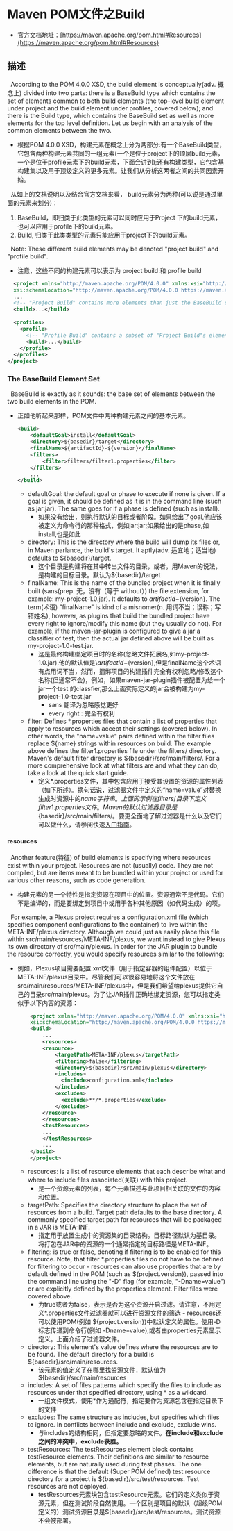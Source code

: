 # Maven POM文件之Build
+ 官方文档地址：[https://maven.apache.org/pom.html#Resources](https://maven.apache.org/pom.html#Resources)
## 描述
&nbsp;&nbsp;According to the POM 4.0.0 XSD, the build element is conceptually(adv. 概念上) divided into two parts: there is a BaseBuild type which contains the set of elements common to both build elements (the top-level build element under project and the build element under profiles, covered below); and there is the Build type, which contains the BaseBuild set as well as more elements for the top level definition. Let us begin with an analysis of the common elements between the two.
   - 根据POM 4.0.0 XSD，构建元素在概念上分为两部分:有一个BaseBuild类型，它包含两种构建元素共同的一组元素(一个是位于project下的顶层build元素，一个是位于profile元素下的build元素，下面会讲到);还有构建类型，它包含基构建集以及用于顶级定义的更多元素。让我们从分析这两者之间的共同因素开始。

&nbsp;&nbsp;从如上的文档说明以及结合官方文档来看， build元素分为两种(可以说是通过里面的元素来划分)：
1.  BaseBuild，即归类于此类型的元素可以同时应用于Project 下的build元素，也可以应用于profile下的build元素。
2.  Build, 归类于此类类型的元素只能应用于project下的build元素。

&nbsp;&nbsp;Note: These different build elements may be denoted "project build" and "profile build".
   - 注意，这些不同的构建元素可以表示为 project build 和 profile build
```xml
  <project xmlns="http://maven.apache.org/POM/4.0.0" xmlns:xsi="http://www.w3.org/2001/XMLSchema-instance"
  xsi:schemaLocation="http://maven.apache.org/POM/4.0.0 https://maven.apache.org/xsd/maven-4.0.0.xsd">
  ...
  <!-- "Project Build" contains more elements than just the BaseBuild set -->
  <build>...</build>
 
  <profiles>
    <profile>
      <!-- "Profile Build" contains a subset of "Project Build"s elements -->
      <build>...</build>
    </profile>
  </profiles>
</project>
```
### The BaseBuild Element Set
&nbsp;&nbsp;BaseBuild is exactly as it sounds: the base set of elements between the two build elements in the POM.
- 正如他听起来那样，POM文件中两种构建元素之间的基本元素。
    ```xml
    <build>
        <defaultGoal>install</defaultGoal>
        <directory>${basedir}/target</directory>
        <finalName>${artifactId}-${version}</finalName>
        <filters>
            <filter>filters/filter1.properties</filter>
        </filters>
        ...
    </build>
    ```
    - defaultGoal: the default goal or phase to execute if none is given. If a goal is given, it should be defined as it is in the command line (such as jar:jar). The same goes for if a phase is defined (such as install).
      + 如果没有给出，则执行默认的目标或者阶段。如果给出了goal,他应该被定义为命令行的那种格式，例如jar:jar;如果给出的是phase,如install,也是如此
    - directory: This is the directory where the build will dump its files or, in Maven parlance, the build's target. It aptly(adv. 适宜地；适当地) defaults to ${basedir}/target.
       + 这个目录是构建将在其中转出文件的目录，或者，用Maven的说法，是构建的目标目录。默认为\${basedir}/target
    - finalName: This is the name of the bundled project when it is finally built (sans(prep. 无，没有（等于 without）) the file extension, for example: my-project-1.0.jar). It defaults to ${artifactId}-${version}. The term(术语) "finalName" is kind of a misnomer(n. 用词不当；误称；写错姓名), however, as plugins that build the bundled project have every right to ignore/modify this name (but they usually do not). For example, if the maven-jar-plugin is configured to give a jar a classifier of test, then the actual jar defined above will be built as my-project-1.0-test.jar.
       + 这是最终构建绑定项目时的名称(忽略文件拓展名,如my-project-1.0.jar).他的默认值是\\${artifactId}-${version},但是finalName这个术语有点用词不当，然而，捆绑项目的构建插件完全有权利忽略/修改这个名称(但通常不会)，例如，如果maven-jar-plugin插件被配置为给一个jar一个test 的classfier,那么上面实际定义的jar会被构建为my-project-1.0-test.jar
          - sans 翻译为忽略感觉更好
          - every right : 完全有权利
    -  filter: Defines *.properties files that contain a list of properties that apply to resources which accept their settings (covered below). In other words, the "name=value" pairs defined within the filter files replace ${name} strings within resources on build. The example above defines the filter1.properties file under the filters/ directory. Maven's default filter directory is ${basedir}/src/main/filters/.
For a more comprehensive look at what filters are and what they can do, take a look at the quick start guide.  
       + 定义*.properties文件，其中包含应用于接受其设置的资源的属性列表（如下所述）。换句话说，过滤器文件中定义的“name=value”对替换生成时资源中的${name}字符串。上面的示例在filters/目录下定义filter1.properties文件。Maven的默认过滤器目录是${basedir}/src/main/filters/。要更全面地了解过滤器是什么以及它们可以做什么，请参阅快速[入门指南](https://maven.apache.org/guides/getting-started/)。

#### resources 
&nbsp;&nbsp;Another feature(特征) of build elements is specifying where resources exist within your project. Resources are not (usually) code. They are not compiled, but are items meant to be bundled within your project or used for various other reasons, such as code generation.   
+ 构建元素的另一个特性是指定资源在项目中的位置。资源通常不是代码。它们不是编译的，而是要绑定到项目中或用于各种其他原因（如代码生成）的项。

&nbsp;&nbsp;For example, a Plexus project requires a configuration.xml file (which specifies component configurations to the container) to live within the META-INF/plexus directory. Although we could just as easily place this file within src/main/resources/META-INF/plexus, we want instead to give Plexus its own directory of src/main/plexus. In order for the JAR plugin to bundle the resource correctly, you would specify resources similar to the following:
+ 例如，Plexus项目需要配置.xml文件（用于指定容器的组件配置）以位于META-INF/plexus目录中。尽管我们可以很容易地将这个文件放在src/main/resources/META-INF/plexus中，但是我们希望给plexus提供它自己的目录src/main/plexus。为了让JAR插件正确地绑定资源，您可以指定类似于以下内容的资源：
    ```xml
        <project xmlns="http://maven.apache.org/POM/4.0.0" xmlns:xsi="http://www.w3.org/2001/XMLSchema-instance"
        xsi:schemaLocation="http://maven.apache.org/POM/4.0.0 https://maven.apache.org/xsd/maven-4.0.0.xsd">
        <build>
            ...
            <resources>
            <resource>
                <targetPath>META-INF/plexus</targetPath>
                <filtering>false</filtering>
                <directory>${basedir}/src/main/plexus</directory>
                <includes>
                  <include>configuration.xml</include>
                </includes>
                <excludes>
                  <exclude>**/*.properties</exclude>
                </excludes>
            </resource>
            </resources>
            <testResources>
            ...
            </testResources>
            ...
        </build>
        </project>
    ```
    + resources: is a list of resource elements that each describe what and where to include files associated(关联) with this project.
      - 是一个资源元素的列表，每个元素描述与此项目相关联的文件的内容和位置。
    + targetPath: Specifies the directory structure to place the set of resources from a build. Target path defaults to the base directory. A commonly specified target path for resources that will be packaged in a JAR is META-INF.
      - 指定用于放置生成中的资源集的目录结构。目标路径默认为基目录。将打包在JAR中的资源的一个通常指定的目标路径是META-INF。
    + filtering: is true or false, denoting if filtering is to be enabled for this resource. Note, that filter *.properties files do not have to be defined for filtering to occur - resources can also use properties that are by default defined in the POM (such as ${project.version}), passed into the command line using the "-D" flag (for example, "-Dname=value") or are explicitly defined by the properties element. Filter files were covered above.
      - 为true或者为false，表示是否为这个资源开启过滤。请注意，不用定义*.properties文件过滤器就可以进行资源文件的筛选 - resources还可以使用POM(例如 ${project.version})中默认定义的属性。使用-D标志传递到命令行(例如 -Dname=value),或者由properties元素显示定义。上面介绍了过滤器文件。
    + directory: This element's value defines where the resources are to be found. The default directory for a build is ${basedir}/src/main/resources.
      - 该元素的值定义了在哪里找资源文件，默认值为${basedir}/src/main/resources
    + includes: A set of files patterns which specify the files to include as resources under that specified directory, using * as a wildcard.
      - 一组文件模式，使用*作为通配符，指定要作为资源包含在指定目录下的文件
    + excludes: The same structure as includes, but specifies which files to ignore. In conflicts between include and exclude, exclude wins.
      - 与includes的结构相同，但指定要忽略的文件。**在include和exclude之间的冲突中，exclude获胜。**
    + testResources: The testResources element block contains testResource elements. Their definitions are similar to resource elements, but are naturally used during test phases. The one difference is that the default (Super POM defined) test resource directory for a project is ${basedir}/src/test/resources. Test resources are not deployed.
      - testResources元素块包含testResource元素。它们的定义类似于资源元素，但在测试阶段自然使用。一个区别是项目的默认（超级POM定义的）测试资源目录是${basedir}/src/test/resources。测试资源不会被部署。